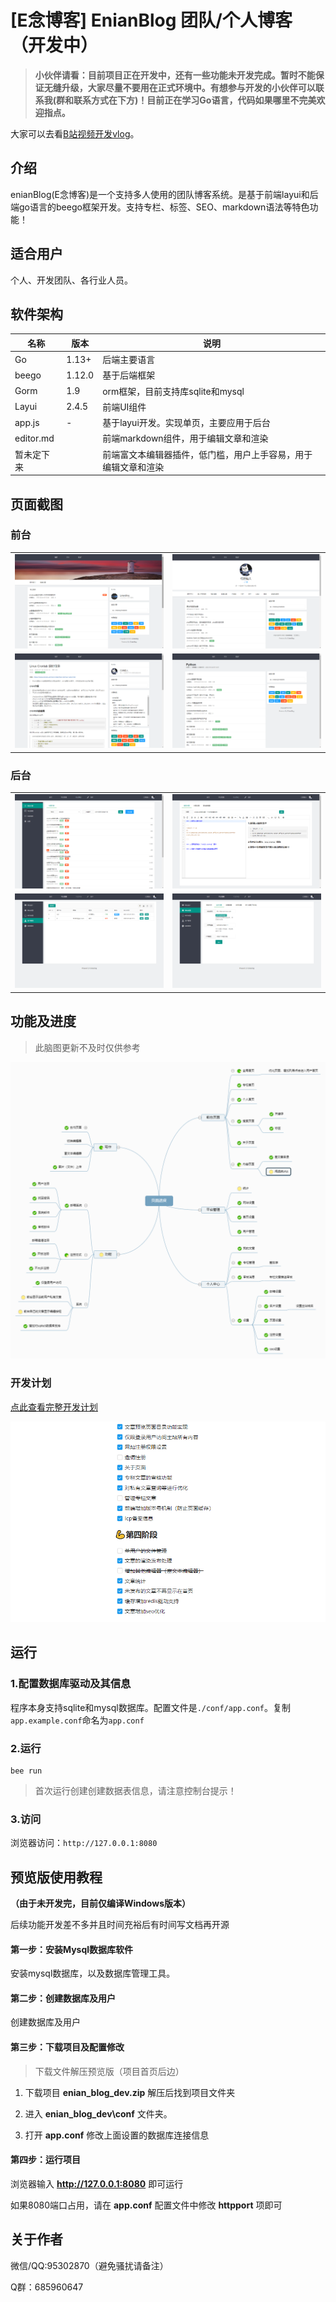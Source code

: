 # [E念博客] EnianBlog 团队/个人博客（开发中）

> **小伙伴请看：目前项目正在开发中，还有一些功能未开发完成。暂时不能保证无缝升级，大家尽量不要用在正式环境中。有想参与开发的小伙伴可以联系我(群和联系方式在下方)！目前正在学习Go语言，代码如果哪里不完美欢迎指点。**

大家可以去看[B站视频开发vlog](https://space.bilibili.com/27407696)。


## 介绍
enianBlog(E念博客)是一个支持多人使用的团队博客系统。是基于前端layui和后端go语言的beego框架开发。支持专栏、标签、SEO、markdown语法等特色功能！

## 适合用户
个人、开发团队、各行业人员。

## 软件架构

| 名称       | 版本   | 说明                                     |
| ---------- | ------ | ---------------------------------------- |
| Go         | 1.13+  | 后端主要语言                             |
| beego      | 1.12.0 | 基于后端框架                             |
| Gorm|1.9|orm框架，目前支持库sqlite和mysql|
| Layui      | 2.4.5  | 前端UI组件                               |
| app.js | -      | 基于layui开发。实现单页，主要应用于后台  |
| editor.md     |        | 前端markdown组件，用于编辑文章和渲染     |
|   暂未定下来         |        | 前端富文本编辑器插件，低门槛，用户上手容易，用于编辑文章和渲染 |

## 页面截图

### 前台
|||
|---|---|
|![首页](./readme_src/首页.png)| ![个人首页](./readme_src/个人首页.png)|
|![文章详情](./readme_src/文章详情.png)|![专栏](./readme_src/专栏.png)|

### 后台
|||
|---|---|
|![后台我的文章列表](./readme_src/后台我的文章列表.png)| ![文章编写](./readme_src/文章编写.png)|
|![用户管理](./readme_src/用户管理.png)|![管理平台设置](./readme_src/管理平台设置.png)|

## 功能及进度
> 此脑图更新不及时仅供参考

![输入图片说明](./readme_src/func_mind_map.png)

### 开发计划

[点此查看完整开发计划](https://thoughts.teambition.com/share/624be0f1483c2900418ca6c9#title=团队博客开发计划)

![输入图片说明](./readme_src/jindu.png)

## 运行

### 1.配置数据库驱动及其信息
程序本身支持sqlite和mysql数据库。配置文件是`./conf/app.conf`。复制`app.example.conf`命名为`app.conf`

### 2.运行

```
bee run
```
> 首次运行创建创建数据表信息，请注意控制台提示！

### 3.访问
浏览器访问：`http://127.0.0.1:8080`

## 预览版使用教程

**（由于未开发完，目前仅编译Windows版本）**

后续功能开发差不多并且时间充裕后有时间写文档再开源

#### 第一步：安装Mysql数据库软件

安装mysql数据库，以及数据库管理工具。

#### 第二步：创建数据库及用户

创建数据库及用户

#### 第三步：下载项目及配置修改

> 下载文件解压预览版（项目首页后边）


1. 下载项目 **enian_blog_dev.zip** 解压后找到项目文件夹

1. 进入 **enian_blog_dev\conf** 文件夹。

1. 打开 **app.conf** 修改上面设置的数据库连接信息

#### 第四步：运行项目

浏览器输入 **http://127.0.0.1:8080** 即可运行

如果8080端口占用，请在 **app.conf** 配置文件中修改 **httpport** 项即可

## 关于作者

微信/QQ:95302870（避免骚扰请备注）

Q群：685960647
